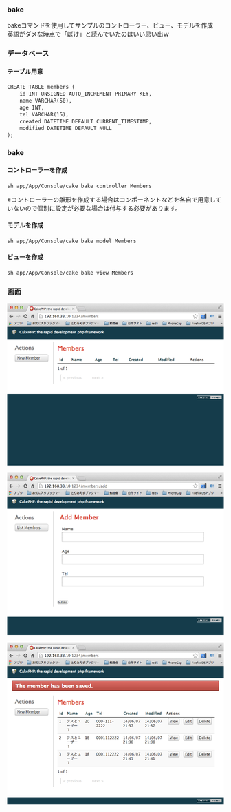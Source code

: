 ### bake
bakeコマンドを使用してサンプルのコントローラー、ビュー、モデルを作成<br />
英語がダメな時点で「ばけ」と読んでいたのはいい思い出ｗ

### データベース
#### テーブル用意
```
CREATE TABLE members (
    id INT UNSIGNED AUTO_INCREMENT PRIMARY KEY,
    name VARCHAR(50),
    age INT,
	tel VARCHAR(15),
    created DATETIME DEFAULT CURRENT_TIMESTAMP,
    modified DATETIME DEFAULT NULL
);
```

### bake
#### コントローラーを作成
```
sh app/App/Console/cake bake controller Members
```

※コントローラーの雛形を作成する場合はコンポーネントなどを各自で用意していないので個別に設定が必要な場合は付与する必要があります。

#### モデルを作成
```
sh app/App/Console/cake bake model Members
```

#### ビューを作成
```
sh app/App/Console/cake bake view Members
```


### 画面
<img src="https://raw.githubusercontent.com/mshige1979/cakephp3-sample/master/02_bake/items/cakephp3_0003-1.png"></img>

<img src="https://raw.githubusercontent.com/mshige1979/cakephp3-sample/master/02_bake/items/cakephp3_0003-2.png"></img>

<img src="https://raw.githubusercontent.com/mshige1979/cakephp3-sample/master/02_bake/items/cakephp3_0003-3.png"></img>

